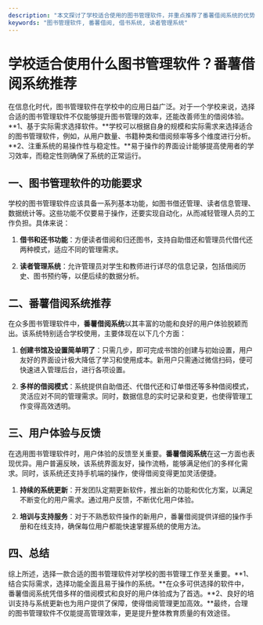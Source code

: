 ```yaml
---
description: "本文探讨了学校适合使用的图书管理软件，并重点推荐了番薯借阅系统的优势和功能。"
keywords: "图书管理软件, 番薯借阅, 借书系统, 读者管理系统"
---
```

# 学校适合使用什么图书管理软件？番薯借阅系统推荐

在信息化时代，图书管理软件在学校中的应用日益广泛。对于一个学校来说，选择合适的图书管理软件不仅能够提升图书管理的效率，还能改善师生的借阅体验。**1、基于实际需求选择软件。**学校可以根据自身的规模和实际需求来选择适合的图书管理软件，例如，从用户数量、书籍种类和借阅频率等多个维度进行分析。**2、注重系统的易操作性与稳定性。**易于操作的界面设计能够提高使用者的学习效率，而稳定性则确保了系统的正常运行。

## 一、图书管理软件的功能要求

学校的图书管理软件应该具备一系列基本功能，如图书借还管理、读者信息管理、数据统计等。这些功能不仅要易于操作，还要实现自动化，从而减轻管理人员的工作负担。具体来说：

1. **借书和还书功能**：方便读者借阅和归还图书，支持自助借还和管理员代借代还两种模式，适应不同的管理需求。
   
2. **读者管理系统**：允许管理员对学生和教师进行详尽的信息记录，包括借阅历史、图书预约等，以便后续的数据分析。

## 二、番薯借阅系统推荐

在众多图书管理软件中，**番薯借阅系统**以其丰富的功能和良好的用户体验脱颖而出。该系统特别适合学校使用，主要体现在以下几个方面：

1. **创建书馆及设置简单明了**：只需几步，即可完成书馆的创建与初始设置，用户友好的界面设计极大降低了学习和使用成本。新用户只需通过微信扫码，便可快速进入管理后台，进行各项设置。

2. **多样的借阅模式**：系统提供自助借还、代借代还和订单借还等多种借阅模式，灵活应对不同的管理需求。同时，数据信息的实时记录和变更，也使得管理工作变得高效透明。

## 三、用户体验与反馈

在选用图书管理软件时，用户体验的反馈至关重要。**番薯借阅系统**在这一方面也表现优异。用户普遍反映，该系统界面友好，操作流畅，能够满足他们的多样化需求。同时，该系统还支持手机端的操作，使得借阅变得更加灵活便捷。

1. **持续的系统更新**：开发团队定期更新软件，推出新的功能和优化方案，以满足不断变化的用户需求。通过用户反馈，不断优化用户体验。

2. **培训与支持服务**：对于不熟悉软件操作的新用户，番薯借阅提供详细的操作手册和在线支持，确保每位用户都能快速掌握系统的使用方法。

## 四、总结

综上所述，选择一款合适的图书管理软件对学校的图书管理工作至关重要。**1、结合实际需求，选择功能全面且易于操作的系统。**在众多可供选择的软件中，番薯借阅系统凭借多样的借阅模式和良好的用户体验成为了首选。**2、良好的培训支持与系统更新也为用户提供了保障，使得借阅管理更加高效。**最终，合理的图书管理软件不仅能提高管理效率，更是提升整体教育质量的有效途径。
